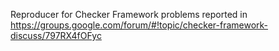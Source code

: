 Reproducer for Checker Framework problems reported in https://groups.google.com/forum/#!topic/checker-framework-discuss/797RX4fOFyc
